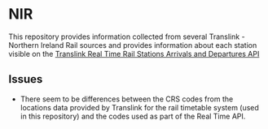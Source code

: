 # NIR

This repository provides information collected from several Translink -
Northern Ireland Rail sources and provides information about each
station visible on the [Translink Real Time Rail Stations Arrivals and
Departures API](https://www.opendatani.gov.uk/dataset/real-time-rail-stations-arrivals-and-departures)

## Issues
- There seem to be differences between the CRS codes from the locations
  data provided by Translink for the rail timetable system (used in this
repository) and the codes used as part of the Real Time API.
